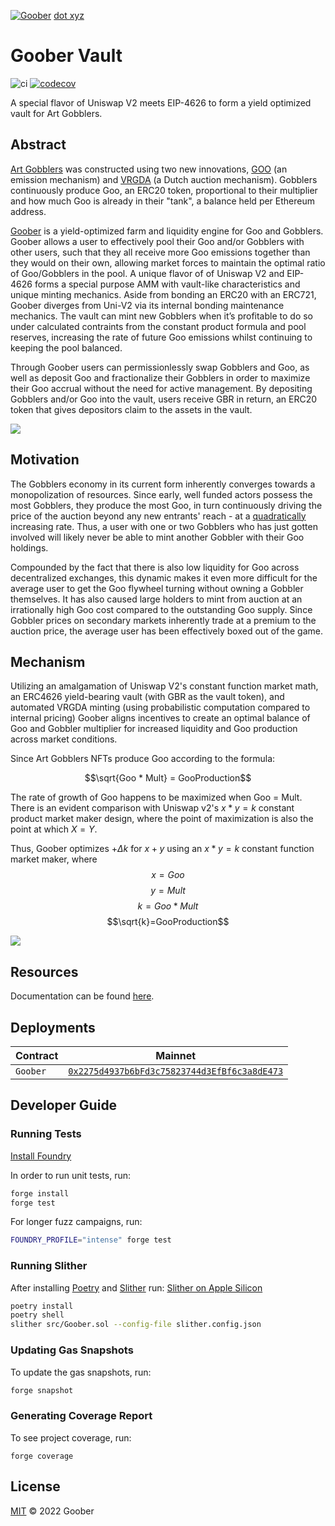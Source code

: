<a href="https://goober.xyz" target="_blank"><img src="https://user-images.githubusercontent.com/94731243/202322792-51390670-d6e0-466d-8c8d-457dc2d4dde6.png" alt="Goober"/></a> <a href="https://goober.xyz" target="_blank">dot xyz</a>

# Goober Vault

![ci](https://github.com/gooberxyz/goobervault/actions/workflows/CI.yml/badge.svg)
[![codecov](https://codecov.io/gh/gooberxyz/goobervault/branch/main/graph/badge.svg?token=R24WD80X6N)](https://codecov.io/gh/gooberxyz/goobervault)

A special flavor of Uniswap V2 meets EIP-4626 to form a yield optimized 
vault for Art Gobblers.

## Abstract

[Art Gobblers](https://artgobblers.com/) was constructed using two new innovations, [GOO](https://www.paradigm.xyz/2022/09/goo) (an emission mechanism) and [VRGDA](https://www.paradigm.xyz/2022/08/vrgda) (a Dutch auction mechanism). Gobblers continuously produce Goo, an ERC20 token, proportional to their multiplier and how much Goo is already in their "tank", a balance held per Ethereum address.

[Goober](https://goober.xyz) is a yield-optimized farm and liquidity engine for Goo and Gobblers. Goober allows a user to effectively pool their Goo and/or Gobblers with other users, such that they all receive more Goo emissions together than they would on their own, allowing market forces to maintain the optimal ratio of Goo/Gobblers in the pool. A unique flavor of of Uniswap V2 and EIP-4626 forms a special purpose AMM with vault-like characteristics and unique minting mechanics. Aside from bonding an ERC20 with an ERC721, Goober diverges from Uni-V2 via its internal bonding maintenance mechanics. The vault can mint new Gobblers when it’s profitable to do so under calculated contraints from the constant product formula and pool reserves, increasing the rate of future Goo emissions whilst continuing to keeping the pool balanced. 

Through Goober users can permissionlessly swap Gobblers and Goo, as well as deposit Goo and fractionalize their Gobblers in order to maximize their Goo accrual without the need for active management. By depositing Gobblers and/or Goo into the vault, users receive GBR in return, an ERC20 token that gives depositors claim to the assets in the vault.

![](https://i.imgur.com/LEUdsyV.png)

## Motivation

The Gobblers economy in its current form inherently converges towards a monopolization of resources. Since early, well funded actors possess the most Gobblers, they produce the most Goo, in turn continuously driving the price of the auction beyond any new entrants' reach - at a [quadratically](https://www.paradigm.xyz/2022/09/goo#:~:text=following%20differential%20equation%3A-,Solving%20it%20yields,-and%20expanding%2C%20we) increasing rate. Thus, a user with one or two Gobblers who has just gotten involved will likely never be able to mint another Gobbler with their Goo holdings.

Compounded by the fact that there is also low liquidity for Goo across decentralized exchanges, this dynamic makes it even more difficult for the average user to get the Goo flywheel turning without owning a Gobbler themselves. It has also caused large holders to mint from auction at an irrationally high Goo cost compared to the outstanding Goo supply. Since Gobbler prices on secondary markets inherently trade at a premium to the auction price, the average user has been effectively boxed out of the game.

## Mechanism

Utilizing an amalgamation of Uniswap V2's constant function market math, an ERC4626 yield-bearing vault (with GBR as the vault token), and automated VRGDA minting (using probabilistic computation compared to internal pricing) Goober aligns incentives to create an optimal balance of Goo and Gobbler multiplier for increased liquidity and Goo production across market conditions.

Since Art Gobblers NFTs produce Goo according to the formula: 

$$\sqrt{Goo * Mult} = GooProduction$$

The rate of growth of Goo happens to be maximized when Goo = Mult. There is an evident comparison with Uniswap v2's $x * y = k$ constant product market maker design, where the point of maximization is also the point at which $X = Y$.

Thus, Goober optimizes $+Δk$ for $x+y$ 
using an $x*y=k$ constant function market maker, where $$x=Goo$$ $$y=Mult$$ 
$$k={Goo * Mult}$$ $$\sqrt{k}=GooProduction$$

![](https://i.imgur.com/QSd4PE2.png)

## Resources

Documentation can be found [here](https://docs.goober.xyz).

## Deployments

| Contract      | Mainnet                                                                                                                 |                 
|---------------|-------------------------------------------------------------------------------------------------------------------------|
| `Goober`      | [`0x2275d4937b6bFd3c75823744d3EfBf6c3a8dE473`](https://etherscan.io/address/0x2275d4937b6bfd3c75823744d3efbf6c3a8de473) |

## Developer Guide

### Running Tests

[Install Foundry](https://github.com/foundry-rs/foundry/tree/master/foundryup)

In order to run unit tests, run:

```sh
forge install
forge test
```

For longer fuzz campaigns, run:

```sh
FOUNDRY_PROFILE="intense" forge test
```

### Running Slither

After installing [Poetry](https://python-poetry.org/docs/#installing-with-the-official-installer) and [Slither](https://github.com/crytic/slither#how-to-install) run:
[Slither on Apple Silicon](https://github.com/crytic/slither/issues/1051)
```sh
poetry install
poetry shell
slither src/Goober.sol --config-file slither.config.json
```


### Updating Gas Snapshots

To update the gas snapshots, run:

```sh
forge snapshot
```

### Generating Coverage Report

To see project coverage, run:

```shell
forge coverage
```

## License

[MIT](https://github.com/gooberxyz/goobervault/blob/master/LICENSE) © 2022 Goober

